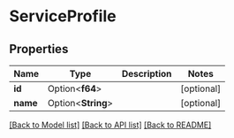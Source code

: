 # ServiceProfile

## Properties

Name | Type | Description | Notes
------------ | ------------- | ------------- | -------------
**id** | Option<**f64**> |  | [optional]
**name** | Option<**String**> |  | [optional]

[[Back to Model list]](../README.md#documentation-for-models) [[Back to API list]](../README.md#documentation-for-api-endpoints) [[Back to README]](../README.md)


